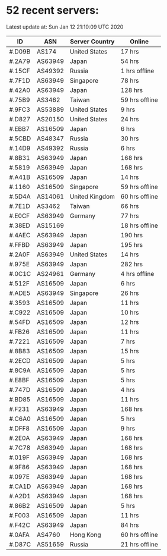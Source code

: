 # 52 recent servers:

Latest update at: Sun Jan 12 21:10:09 UTC 2020

| ID | ASN | Server Country | Online |
| -- | --- | -------------- | ------ |
| #.D09B | AS174 | United States | 17 hrs |
| #.2A79 | AS63949 | Japan | 54 hrs |
| #.15CF | AS49392 | Russia | 1 hrs offline |
| #.7F1D | AS63949 | Singapore | 78 hrs |
| #.42A0 | AS63949 | Japan | 128 hrs |
| #.75B9 | AS3462 | Taiwan | 59 hrs offline |
| #.9FC3 | AS53889 | United States | 9 hrs |
| #.D827 | AS20150 | United States | 24 hrs |
| #.EBB7 | AS16509 | Japan | 6 hrs |
| #.5CBD | AS48347 | Russia | 30 hrs |
| #.14D9 | AS49392 | Russia | 6 hrs |
| #.8B31 | AS63949 | Japan | 168 hrs |
| #.5819 | AS63949 | Japan | 168 hrs |
| #.A41B | AS16509 | Japan | 14 hrs |
| #.1160 | AS16509 | Singapore | 59 hrs offline |
| #.5D4A | AS14061 | United Kingdom | 60 hrs offline |
| #.7E1D | AS3462 | Taiwan | 66 hrs |
| #.E0CF | AS63949 | Germany | 77 hrs |
| #.38ED | AS15169 |  | 18 hrs offline |
| #.4AEC | AS63949 | Japan | 190 hrs |
| #.FFBD | AS63949 | Japan | 195 hrs |
| #.2A0F | AS63949 | United States | 14 hrs |
| #.975E | AS63949 | Japan | 282 hrs |
| #.0C1C | AS24961 | Germany | 4 hrs offline |
| #.512F | AS16509 | Japan | 6 hrs |
| #.ADE5 | AS63949 | Singapore | 26 hrs |
| #.3593 | AS16509 | Japan | 11 hrs |
| #.C922 | AS16509 | Japan | 10 hrs |
| #.54FD | AS16509 | Japan | 12 hrs |
| #.FB26 | AS16509 | Japan | 11 hrs |
| #.7221 | AS16509 | Japan | 7 hrs |
| #.8B83 | AS16509 | Japan | 15 hrs |
| #.2ECD | AS16509 | Japan | 5 hrs |
| #.8C9A | AS16509 | Japan | 5 hrs |
| #.E8BF | AS16509 | Japan | 5 hrs |
| #.747D | AS16509 | Japan | 4 hrs |
| #.BD85 | AS16509 | Japan | 11 hrs |
| #.F231 | AS63949 | Japan | 168 hrs |
| #.C6A0 | AS16509 | Japan | 5 hrs |
| #.DFF8 | AS16509 | Japan | 9 hrs |
| #.2E0A | AS63949 | Japan | 168 hrs |
| #.7C78 | AS63949 | Japan | 168 hrs |
| #.019F | AS63949 | Japan | 168 hrs |
| #.9F86 | AS63949 | Japan | 168 hrs |
| #.097E | AS63949 | Japan | 168 hrs |
| #.CA1D | AS63949 | Japan | 168 hrs |
| #.A2D1 | AS63949 | Japan | 168 hrs |
| #.86B2 | AS16509 | Japan | 5 hrs |
| #.F003 | AS16509 | Japan | 11 hrs |
| #.F42C | AS63949 | Japan | 84 hrs |
| #.0AFA | AS4760 | Hong Kong | 60 hrs offline |
| #.D87C | AS51659 | Russia | 21 hrs offline |

